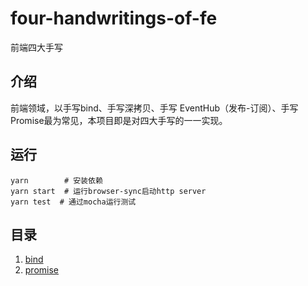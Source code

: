 # four-handwritings-of-fe
前端四大手写

## 介绍
前端领域，以手写bind、手写深拷贝、手写 EventHub（发布-订阅）、手写 Promise最为常见，本项目即是对四大手写的一一实现。

## 运行

```shell
yarn        # 安装依赖
yarn start  # 运行browser-sync启动http server
yarn test  # 通过mocha运行测试
```

## 目录

1. [bind](https://github.com/xlkang/four-handwritings-of-fe/blob/master/bind.js)
2. [promise](https://github.com/xlkang/four-handwritings-of-fe/blob/master/promise.js)

